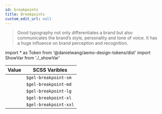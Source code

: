 ```yaml
---
id: breakpoints
title: Breakpoints
custom_edit_url: null
---
```


>Good typography not only differentiates a brand but also communicates the brand’s style, personality and tone of voice. It has a huge influence on brand perception and recognition. 
     
import * as Token from '@danielwang/aemo-design-tokens/dist'
import ShowVar from './_showVar'


| Value | SCSS Varibles 
|---|---|
| <ShowVar code={Token.BreakpointsSm} />  | `$gel-breakpoint-sm`
| <ShowVar code={Token.BreakpointsMd} />  | `$gel-breakpoint-md`
| <ShowVar code={Token.BreakpointsLg} />  | `$gel-breakpoint-lg`
| <ShowVar code={Token.BreakpointsXl} />  | `$gel-breakpoint-xl`
| <ShowVar code={Token.BreakpointsXxl} />  | `$gel-breakpoint-xxl`